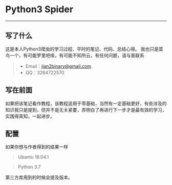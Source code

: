 # Python3 Spider

---

## 写了什么

这是本人Python3爬虫的学习过程、平时的笔记、代码、总结心得。
我也只是菜鸟一个，有可能罗里吧嗦，有可能不知所云，有任何问题，请与我联系

> - Email：jian2binary@gmail.com.
> - QQ：3264722570

## 写在前面

如果把该笔记看作教程，该教程适用于零基础，当然有一定基础更好，有些涉及的知识我只是提到，但并不是无关紧要，弄明白了再进行下一步才是最有效的学习，实践得真知，一起进步。

## 配置

如果你想与作者得到的结果一样

> Ubantu 18.04.1 
 
> Python 3.7

第三方库用到的时候会提及版本。